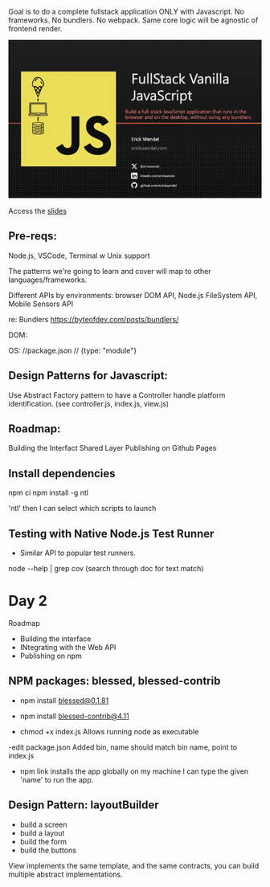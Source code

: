 Goal is to do a complete fullstack application ONLY with Javascript. No frameworks. No bundlers. No webpack.
Same core logic will be agnostic of frontend render.

![cover image](./cover.jpeg)

Access the [slides](https://www.icloud.com/keynote/032Y1iBWTJMdLbFIw2A3F23VA#FullStack_Vanilla_JS_-_FEM_-_Erick_Wendel)


## Pre-reqs:
Node.js, VSCode, Terminal w Unix support

The patterns we're going to learn and cover will map to other languages/frameworks.

Different APIs by environments: browser DOM API, Node.js FileSystem API, Mobile Sensors API

re: Bundlers
https://byteofdev.com/posts/bundlers/

DOM:
<!-- <script type="module" src="index.js"> -->

OS:
//package.json
// {type: "module"}


## Design Patterns for Javascript:
Use Abstract Factory pattern to have a Controller handle platform identification.
(see controller.js, index.js, view.js)

## Roadmap:
  Building the Interfact
  Shared Layer
  Publishing on Github Pages

## Install dependencies
npm ci
npm install -g ntl

'ntl'
then I can select which scripts to launch

## Testing with Native Node.js Test Runner
- Similar API to popular test runners.

node --help | grep cov
(search through doc for text match)

# Day 2
Roadmap
- Building the interface
- INtegrating with the Web API
- Publishing on npm

## NPM packages: blessed, blessed-contrib
- npm install blessed@0.1.81
- npm install blessed-contrib@4.11

- chmod +x index.js
Allows running node as executable

-edit package.json 
Added bin, name should match bin name, point to index.js

- npm link
installs the app globally on my machine I can type the given 'name' to run the app.

## Design Pattern: layoutBuilder
- build a screen
- build a layout
- build the form
- build the buttons

View implements the same template, and the same contracts, you can build multiple abstract implementations.